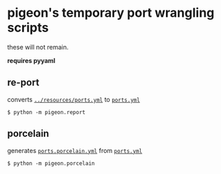# pigeon's temporary port wrangling scripts

these will not remain.

**requires pyyaml**

## re-port

converts [`../resources/ports.yml`](../resources/ports.yml) to [`ports.yml`](ports.yml)

```console
$ python -m pigeon.report
```

## porcelain

generates [`ports.porcelain.yml`](ports.porcelain.yml) from [`ports.yml`](ports.yml)

```console
$ python -m pigeon.porcelain
```
